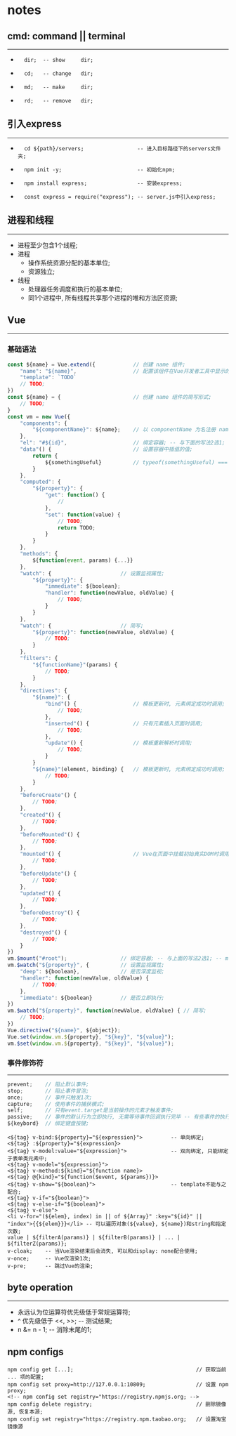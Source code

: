#   notes
##  cmd: command || terminal
***
-       dir;  -- show     dir;
-       cd;   -- change   dir;
-       md;   -- make     dir;
-       rd;   -- remove   dir;
##  引入express
***
-       cd ${path}/servers;                 -- 进入目标路径下的servers文件夹;
-       npm init -y;                        -- 初始化npm;
-       npm install express;                -- 安装express;
-       const express = require("express"); -- server.js中引入express;
##  进程和线程
***
-   进程至少包含1个线程;
-   进程
    -   操作系统资源分配的基本单位;
    -   资源独立;
-   线程
    -   处理器任务调度和执行的基本单位;
    -   同1个进程中, 所有线程共享那个进程的堆和方法区资源;
##  Vue
***
### 基础语法
``` JavaScript []
const ${name} = Vue.extend({            // 创建 name 组件;
    "name": "${name}",                  // 配置该组件在Vue开发者工具中显示的名字;
    "template": `TODO`
    // TODO;
})
const ${name} = {                       // 创建 name 组件的简写形式;
    // TODO;
}
const vm = new Vue({
    "components": {
        "${componentName}": ${name};    // 以 componentName 为名注册 name 组件;
    },
    "el": "#${id}",                     // 绑定容器; -- 与下面的写法2选1;
    "data"() {                          // 设置容器中插值的值;
        return {
            ${somethingUseful}          // typeof(somethingUseful) === Object;
        }
    },
    "computed": {
        "${property}": {
            "get": function() {
                //
            },
            "set": function(value) {
                // TODO;
                return TODO;
            }
        }
    },
    "methods": {
        ${function(event, params) {...}}
    },
    "watch": {                      // 设置监视属性;
        "${property}": {
            "immediate": ${boolean};
            "handler": function(newValue, oldValue) {
                // TODO;
            }
        }
    },
    "watch": {                      // 简写;
        "${property}": function(newValue, oldValue) {
            // TODO;
        }
    },
    "filters": {
        "${functionName}"(params) {
            // TODO;
        }
    },
    "directives": {
        "${name}": {
            "bind"() {                  // 模板更新时, 元素绑定成功时调用;
                // TODO;
            },
            "inserted"() {              // 只有元素插入页面时调用;
                // TODO;
            },
            "update"() {                // 模板重新解析时调用;
                // TODO;
            }
        }
        "${name}"(element, binding) {   // 模板更新时, 元素绑定成功时调用;
            // TODO;
        }
    },
    "beforeCreate"() {
        // TODO;
    },
    "created"() {
        // TODO;
    },
    "beforeMounted"() {
        // TODO;
    },
    "mounted"() {                       // Vue在页面中挂载初始真实DOM时调用;
        // TODO;
    },
    "beforeUpdate"() {
        // TODO;
    },
    "updated"() {
        // TODO;
    },
    "beforeDestroy"() {
        // TODO;
    },
    "destroyed"() {
        // TODO;
    }
})
vm.$mount("#root");                 // 绑定容器; -- 与上面的写法2选1; -- mount: 挂载;
vm.$watch("${property}", {          // 设置监视属性;
    "deep": ${boolean},             // 是否深度监视;
    "handler": function(newValue, oldValue) {
        // TODO;
    },
    "immediate": ${boolean}         // 是否立即执行;
})
vm.$watch("${property}", function(newValue, oldValue) { // 简写;
    // TODO;
})
Vue.directive("${name}", ${object});
Vue.set(window.vm.${property}, "${key}", "${value}");
vm.$set(window.vm.${property}, "${key}", "${value}");
```
### 事件修饰符
***
``` JavaScript []
prevent;    // 阻止默认事件;
stop;       // 阻止事件冒泡;
once;       // 事件只触发1次;
capture;    // 使用事件的捕获模式;
self;       // 只有event.target是当前操作的元素才触发事件;
passive;    // 事件的默认行为立即执行, 无需等待事件回调执行完毕 -- 有些事件的执行顺序: 事件触发 -> 执行回调 -> 执行默认事件;
${keybord}  // 绑定键盘按键;
```
```
<${tag} v-bind:${property}="${expression}">         -- 单向绑定;
<${tag} :${property}="${expression}>
<${tag} v-model:value="${expression}">              -- 双向绑定, 只能绑定于表单类元素中;
<${tag} v-model="${expression}">
<${tag} v-method:${kind}="${function name}>
<${tag} @{kind}="${function($event, ${params})}>
<${tag} v-show="${boolean}">                        -- template不能与之配合;
<${tag} v-if="${boolean}">
<${tag} v-else-if="${boolean}">
<${tag} v-else">
<li v-for="(${elem}, index) in || of ${Array}" :key="${id}" || "index">{{${elem}}}</li> -- 可以遍历对象(${value}, ${name})和string和指定次数;
value | ${filterA(params)} | ${filterB(params)} | ... | ${filterZ(params)};
v-cloak;    -- 当Vue渲染结束后会消失, 可以和display: none配合使用;
v-once;     -- Vue仅渲染1次;
v-pre;      -- 跳过Vue的渲染;
```
##  byte operation
***
-   永远认为位运算符优先级低于常规运算符;
-   ^ 优先级低于 <<, >>;                -- 测试结果;
-   n &= n - 1;     -- 消除末尾的1;

##  npm configs
```
npm config get [...];                                       // 获取当前 ... 项的配置;
npm config set proxy=http://127.0.0.1:10809;                // 设置 npm proxy;
<!-- npm config set registry="https://registry.npmjs.org; -->
npm config delete registry;                                 // 删除镜像源, 恢复本源;
npm config set registry="https://registry.npm.taobao.org;   // 设置淘宝镜像源
```
